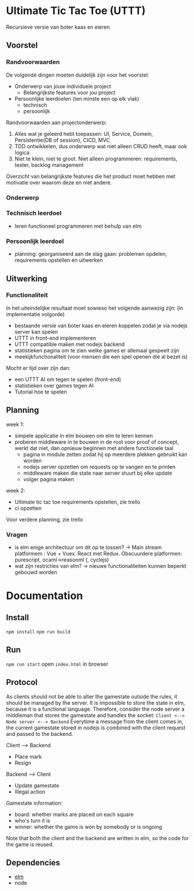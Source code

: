 # Ultimate Tic Tac Toe (UTTT)
Recursieve versie van boter kaas en eieren

## Voorstel
### Randvoorwaarden
De volgende dingen moeten duidelijk zijn voor het voorstel:
- Onderwerp van jouw individuele project
    - Belangrijkste features voor jou project
- Persoonlijke leerdoelen (ten minste een op elk vlak)
	- technisch
	- persoonlijk

Randvoorwaarden aan projectonderwerp:
1.	Alles wat je geleerd hebt toepassen: UI, Service, Domein, Persistentie(DB of session), CICD, MVC
2.	TDD ontwikkelen, dus onderwerp wat niet alleen CRUD heeft, maar ook logica
3.	Niet te klein, niet te groot. Niet alleen programmeren: requirements, tester, backlog management

Overzicht van belangrijkste features die het product moet hebben met motivatie over waarom deze en niet andere.

### Onderwerp
### Technisch leerdoel
- leren functioneel programmeren met behulp van elm


### Persoonlijk leerdoel
- planning: georganiseerd aan de slag gaan: problemen opdelen, requirements opstellen en uitwerken

## Uitwerking
### Functionaliteit
In het uiteindelijke resultaat moet sowieso het volgende aanwezig zijn: (in implementatie volgorde)
- bestaande versie van boter kaas en eieren koppelen zodat je via nodejs server kan spelen
- UTTT in front-end implementeren
- UTTT compatible maken met nodejs backend
- statistieken pagina om te zien welke games er allemaal gespeelt zijn
- meekijkfunctionaliteit (voor mensen die een spel openen die al bezet is)

Mocht er tijd over zijn dan:
- een UTTT AI om tegen te spelen (front-end)
- statistieken over games tegen AI
- Tutorial hoe te spelen



## Planning
week 1:
- simpele applicatie in elm bouwen om elm te leren kennen
- proberen middleware in te bouwen in de root voor proof of concept, werkt dat niet, dan opnieuw beginnen met andere functionele taal
    - pagina in module zetten zodat hij op meerdere plekken gebruikt kan worden
    - nodejs server opzetten om requests op te vangen en te printen
    - middleware maken die state naar server stuurt bij elke update
    - volger pagina maken

week 2:
- Ultimate tic tac toe requirements opstellen, zie trello
- ci opzetten

Voor verdere planning, zie trello


### Vragen
- is elm enige architectuur om dit op te lossen? ->
	Main stream platformem : Vue + Vuex. React met Redux. 
	Obscuurdere platformen: purescript, ocaml->reasonml (, cyclejs)
- wat zijn restricties van elm? -> nieuwe functionaliteiten kunnen beperkt gebouwd worden


# Documentation

## Install
`npm install`
`npm run build`

## Run
`npm run start`
open `index.html` in browser

## Protocol
As clients should not be able to alter the gamestate outside the rules, it should be managed by the server.
It is impossible to store the state in elm, because it is a functional language.
Therefore, consider the node server a middleman that stores the gamestate and handles the socket: `Client <--> Node server <--> Backend`
Everytime a message from the client comes in, the current gamestate stored in nodejs is combined with the client request and passed to the backend.

Client --> Backend
- Place mark
- Resign

Backend --> Client
- Update gamestate
- Illegal action

Gamestate information:
- board: whether marks are placed on each square
- who's turn it is
- winner: whether the game is won by somebody or is ongoing

Note that both the client and the backend are written in elm, so the code for the game is reused.



## Dependencies
- [elm](elm-lang.org)
- node